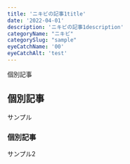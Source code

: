 ```yaml
---
title: 'ニキビの記事1title'
date: '2022-04-01'
description: 'ニキビの記事1description'
categoryName: "ニキビ"
categorySlug: "sample"
eyeCatchName: '00'
eyeCatchAlt: 'test'
---
```


個別記事

## 個別記事

サンプル

### 個別記事

サンプル2